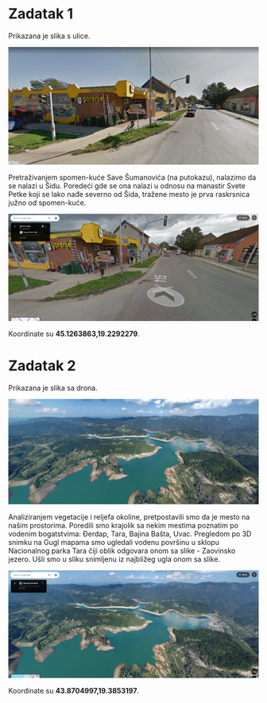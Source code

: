 # Zadatak 1

Prikazana je slika s ulice.

![](img/mape1_1.jpg)

Pretraživanjem spomen-kuće Save Šumanovića (na putokazu), nalazimo da se nalazi u Šidu. Poredeći gde se ona nalazi u odnosu na manastir Svete Petke koji se lako nađe severno od Šida, tražene mesto je prva raskrsnica južno od spomen-kuće.

![](img/mape1_2.png)

Koordinate su **45.1263863,19.2292279**.

# Zadatak 2

Prikazana je slika sa drona.

![](img/mape2_1.jpg)

Analiziranjem vegetacije i reljefa okoline, pretpostavili smo da je mesto na našim prostorima. Poredili smo krajolik sa nekim mestima poznatim po vodenim bogatstvima: Đerdap, Tara, Bajina Bašta, Uvac. Pregledom po 3D snimku na Gugl mapama smo ugledali vodenu površinu u sklopu Nacionalnog parka Tara čiji oblik odgovara onom sa slike - Zaovinsko jezero. Ušli smo u sliku snimljenu iz najbližeg ugla onom sa slike.

![](img/mape2_2.png)

Koordinate su **43.8704997,19.3853197**.
